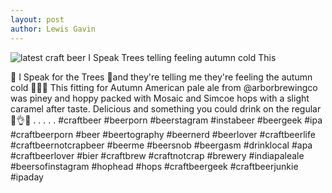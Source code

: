 ```yaml
---
layout: post
author: Lewis Gavin
---
```


![latest craft beer I Speak Trees telling feeling autumn cold  This](https://instagram.fman1-1.fna.fbcdn.net/vp/3037dab2841fb0928a80071de1625d8b/5C74C5F7/t51.2885-15/sh0.08/e35/p750x750/42683002_443119696095595_518158750418410741_n.jpg?ig_cache_key=MTg4NjI5MTkwMzQyNzY1MjU4Mg%3D%3D.2)

🌲 I Speak for the Trees 🌲and they're telling me they're feeling the autumn cold 🍁🍂😂 This fitting for Autumn American pale ale from @arborbrewingco was piney and hoppy packed with Mosaic and Simcoe hops with a slight caramel after taste. 
Delicious and something you could drink on the regular 🙌👌🍻
.
.
.
.
.
#craftbeer #beerporn #beerstagram #instabeer #beergeek #ipa #craftbeerporn #beer #beertography #beernerd #beerlover #craftbeerlife #craftbeernotcrapbeer #beerme #beersnob #beergasm #drinklocal #apa #craftbeerlover #bier #craftbrew #craftnotcrap #brewery #indiapaleale #beersofinstagram #hophead #hops #craftbeergeek #craftbeerjunkie #ipaday